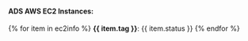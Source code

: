 #### ADS AWS EC2 Instances:
{% for item in ec2info %}
**{{ item.tag }}**: {{ item.status }}
{% endfor %}